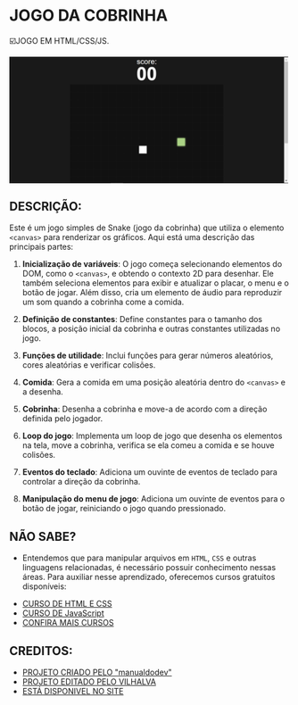 # JOGO DA COBRINHA
☑️JOGO EM HTML/CSS/JS.

<img src="FOTO.png" align="center" width="500"> <br> 

## DESCRIÇÃO:
Este é um jogo simples de Snake (jogo da cobrinha) que utiliza o elemento `<canvas>` para renderizar os gráficos. Aqui está uma descrição das principais partes:

1. **Inicialização de variáveis**: O jogo começa selecionando elementos do DOM, como o `<canvas>`, e obtendo o contexto 2D para desenhar. Ele também seleciona elementos para exibir e atualizar o placar, o menu e o botão de jogar. Além disso, cria um elemento de áudio para reproduzir um som quando a cobrinha come a comida.

2. **Definição de constantes**: Define constantes para o tamanho dos blocos, a posição inicial da cobrinha e outras constantes utilizadas no jogo.

3. **Funções de utilidade**: Inclui funções para gerar números aleatórios, cores aleatórias e verificar colisões.

4. **Comida**: Gera a comida em uma posição aleatória dentro do `<canvas>` e a desenha.

5. **Cobrinha**: Desenha a cobrinha e move-a de acordo com a direção definida pelo jogador.

6. **Loop do jogo**: Implementa um loop de jogo que desenha os elementos na tela, move a cobrinha, verifica se ela comeu a comida e se houve colisões.

7. **Eventos do teclado**: Adiciona um ouvinte de eventos de teclado para controlar a direção da cobrinha.

8. **Manipulação do menu de jogo**: Adiciona um ouvinte de eventos para o botão de jogar, reiniciando o jogo quando pressionado.

## NÃO SABE?
- Entendemos que para manipular arquivos em `HTML`, `CSS` e outras linguagens relacionadas, é necessário possuir conhecimento nessas áreas. Para auxiliar nesse aprendizado, oferecemos cursos gratuitos disponíveis:
* [CURSO DE HTML E CSS](https://github.com/VILHALVA/CURSO-DE-HTML-E-CSS)
* [CURSO DE JavaScript](https://github.com/VILHALVA/CURSO-DE-JAVASCRIPT)
* [CONFIRA MAIS CURSOS](https://github.com/VILHALVA?tab=repositories&q=+topic:CURSO)

## CREDITOS:
- [PROJETO CRIADO PELO "manualdodev"](https://github.com/manualdodev/snake-game)
- [PROJETO EDITADO PELO VILHALVA](https://github.com/VILHALVA)
- [ESTÁ DISPONIVEL NO SITE](https://vilhalva.github.io/STYLER/STYLER.html)
